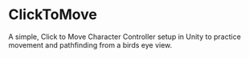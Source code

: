 # ClickToMove
A simple, Click to Move Character Controller setup in Unity to practice movement and pathfinding from a birds eye view.
